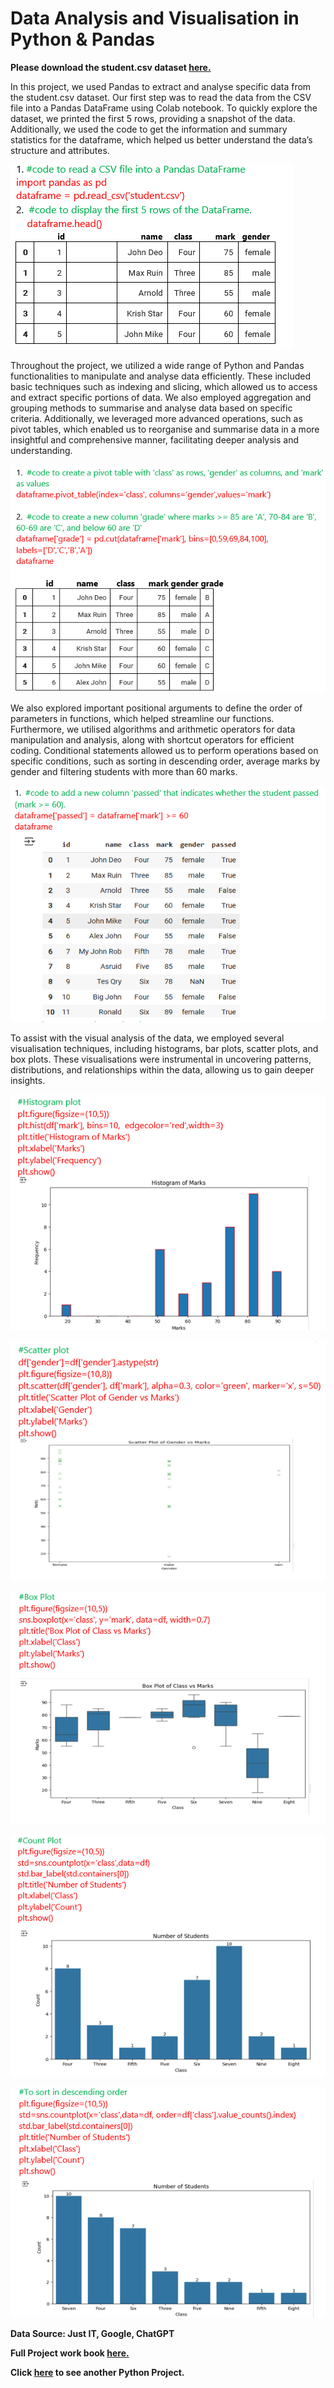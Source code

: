 # Data Analysis and Visualisation in Python & Pandas

**Please download the student.csv dataset [here.](https://justit831-my.sharepoint.com/:x:/g/personal/danpe_justit_co_uk/ER92LoQB1PpNqWj07fnfO4EBh9HB7CiI-i4RH273HoqY6A?e=mVdIeY)**

In this project, we used Pandas to extract and analyse specific data from the student.csv dataset. Our first step was to read the data from the CSV file into a Pandas DataFrame using Colab notebook. To quickly explore the dataset, we printed the first 5 rows, providing a snapshot of the data. Additionally, we used the code to get the information and summary statistics for the dataframe, which helped us better understand the data’s structure and attributes.

![alt text](Pythons11.png)

Throughout the project, we utilized a wide range of Python and Pandas functionalities to manipulate and analyse data efficiently. These included basic techniques such as indexing and slicing, which allowed us to access and extract specific portions of data. We also employed aggregation and grouping methods to summarise and analyse data based on specific criteria. Additionally, we leveraged more advanced operations, such as pivot tables, which enabled us to reorganise and summarise data in a more insightful and comprehensive manner, facilitating deeper analysis and understanding.

![alt text](Pythons10.png)

We also explored important positional arguments to define the order of parameters in functions, which helped streamline our functions. Furthermore, we utilised algorithms and arithmetic operators for data manipulation and analysis, along with shortcut operators for efficient coding. Conditional statements allowed us to perform operations based on specific conditions, such as sorting in descending order, average marks by gender and filtering students with more than 60 marks.

![alt text](Pythons12.png)

To assist with the visual analysis of the data, we employed several visualisation techniques, including histograms, bar plots, scatter plots, and box plots. These visualisations were instrumental in uncovering patterns, distributions, and relationships within the data, allowing us to gain deeper insights.

![alt text](Pythons13.png)

![alt text](Pythons14.png)

![alt text](Pythons15.png)

![alt text](Pythons16.png)

![alt text](Pythons17.png)



**Data Source: Just IT, Google, ChatGPT**

**Full Project work book [here.](https://drive.google.com/file/d/1WLbdCXOoYNSmZvDioLI_nCshWZwB5zvS/view?usp=drive_link)**

**Click [here](https://github.com/Alamin-analyser/Python-GDP-Project) to see another Python Project.**
